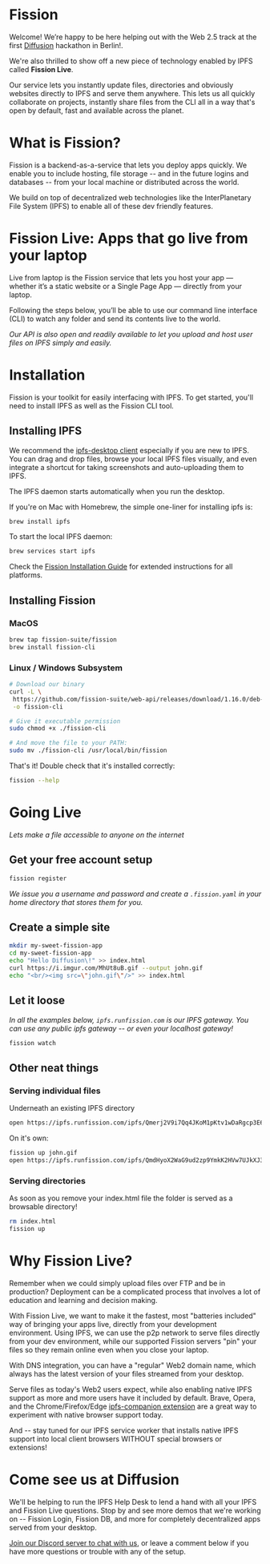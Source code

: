 # Fission
Welcome! We’re happy to be here helping out with the Web 2.5 track at the first [Diffusion](https://diffusion.events) hackathon in Berlin!.

We're also thrilled to show off a new piece of technology enabled by IPFS called **Fission Live**.

Our service lets you instantly update files, directories and obviously websites directly to IPFS and serve them anywhere. This lets us all quickly collaborate on projects, instantly share files from the CLI all in a way that's open by default, fast and available across the planet.

# What is Fission?

Fission is a backend-as-a-service that lets you deploy apps quickly. We enable you to include hosting, file storage -- and in the future logins and databases -- from your local machine or distributed across the world.

We build on top of decentralized web technologies like the InterPlanetary File System (IPFS) to enable all of these dev friendly features.

# Fission Live: Apps that go live from your laptop

Live from laptop is the Fission service that lets you host your app — whether it’s a static website or a Single Page App — directly from your laptop.

Following the steps below, you’ll be able to use our command line interface (CLI) to watch any folder and send its contents live to the world.

_Our API is also open and readily available to let you upload and host user files on IPFS simply and easily._

# Installation

Fission is your toolkit for easily interfacing with IPFS. To get started, you'll need to install IPFS as well as the Fission CLI tool.

## Installing IPFS

We recommend the [ipfs-desktop client](https://github.com/ipfs-shipyard/ipfs-desktop) especially if you are new to IPFS. You can drag and drop files, browse your local IPFS files visually, and even integrate a shortcut for taking screenshots and auto-uploading them to IPFS.

The IPFS daemon starts automatically when you run the desktop.

If you're on Mac with Homebrew, the simple one-liner for installing ipfs is:

```bash
brew install ipfs
```

To start the local IPFS daemon:

```bash
brew services start ipfs
```

Check the [Fission Installation Guide](https://guide.fission.codes/installation) for extended instructions for all platforms.

## Installing Fission

### MacOS
```bash
brew tap fission-suite/fission
brew install fission-cli
```

### Linux / Windows Subsystem

```bash
# Download our binary
curl -L \
 https://github.com/fission-suite/web-api/releases/download/1.16.0/deb-cli \
 -o fission-cli

# Give it executable permission
sudo chmod +x ./fission-cli

# And move the file to your PATH:
sudo mv ./fission-cli /usr/local/bin/fission
```

That's it! Double check that it's installed correctly:

```bash
fission --help
```

# Going Live

_Lets make a file accessible to anyone on the internet_

## Get your free account setup

```bash
fission register
```

_We issue you a username and password and create a `.fission.yaml` in your home directory that stores them for you._

## Create a simple site

```bash
mkdir my-sweet-fission-app
cd my-sweet-fission-app
echo "Hello Diffusion\!" >> index.html
curl https://i.imgur.com/MhUt8uB.gif --output john.gif
echo "<br/><img src=\"john.gif\"/>" >> index.html
```

## Let it loose

_In all the examples below, `ipfs.runfission.com` is our IPFS gateway. You can use any public ipfs gateway -- or even your localhost gateway!_


```bash
fission watch
```

## Other neat things

### Serving individual files

Underneath an existing IPFS directory

```bash
open https://ipfs.runfission.com/ipfs/Qmerj2V9i7Qq4JKoM1pKtv1wDaRgcp3E6mMPcZEEBx5Uij/john.gif
```

On it's own:

```bash
fission up john.gif
open https://ipfs.runfission.com/ipfs/QmdHyoX2WaG9ud2zp9YmkK2HVw7UJkXJ3GViuFTVTCaHMX
```

### Serving directories

As soon as you remove your index.html file the folder is served as a browsable directory!

```bash
rm index.html
fission up
```

# Why Fission Live?

Remember when we could simply upload files over FTP and be in production? Deployment can be a complicated process that involves a lot of education and learning and decision making.

With Fission Live, we want to make it the fastest, most "batteries included" way of bringing your apps live, directly from your development environment. Using IPFS, we can use the p2p network to serve files directly from your dev environment, while our supported Fission servers "pin" your files so they remain online even when you close your laptop.

With DNS integration, you can have a "regular" Web2 domain name, which always has the latest version of your files streamed from your desktop.

Serve files as today's Web2 users expect, while also enabling native IPFS support as more and more users have it included by default. Brave, Opera, and the Chrome/Firefox/Edge [ipfs-companion extension](https://github.com/ipfs-shipyard/ipfs-companion#ipfs-companion) are a great way to experiment with native browser support today.

And -- stay tuned for our IPFS service worker that installs native IPFS support into local client browsers WITHOUT special browsers or extensions!

# Come see us at Diffusion

We'll be helping to run the IPFS Help Desk to lend a hand with all your IPFS and Fission Live questions. Stop by and see more demos that we're working on -- Fission Login, Fission DB, and more for completely decentralized apps served from your desktop.

[Join our Discord server to chat with us](https://fission.codes/discord), or leave a comment below if you have more questions or trouble with any of the setup.
